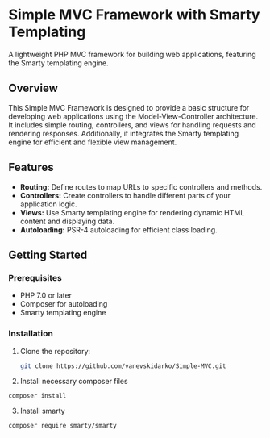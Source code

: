# Simple MVC Framework with Smarty Templating

A lightweight PHP MVC framework for building web applications, featuring the Smarty templating engine.

## Overview

This Simple MVC Framework is designed to provide a basic structure for developing web applications using the Model-View-Controller architecture. It includes simple routing, controllers, and views for handling requests and rendering responses. Additionally, it integrates the Smarty templating engine for efficient and flexible view management.

## Features

- **Routing:** Define routes to map URLs to specific controllers and methods.
- **Controllers:** Create controllers to handle different parts of your application logic.
- **Views:** Use Smarty templating engine for rendering dynamic HTML content and displaying data.
- **Autoloading:** PSR-4 autoloading for efficient class loading.

## Getting Started

### Prerequisites

- PHP 7.0 or later
- Composer for autoloading
- Smarty templating engine

### Installation

1. Clone the repository:

   ```bash
   git clone https://github.com/vanevskidarko/Simple-MVC.git
   ```

2. Install necessary composer files
```
composer install
```

3. Install smarty
```
composer require smarty/smarty
```



